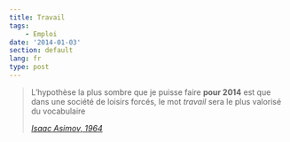 ```yaml
---
title: Travail
tags:
    - Emploi
date: '2014-01-03'
section: default
lang: fr
type: post
---
```


> L’hypothèse la plus sombre que je puisse faire **pour 2014** est que dans une société de loisirs forcés, le mot _travail_ sera le plus valorisé du vocabulaire  
>
> <cite>[Isaac Asimov, 1964](http://www.framablog.org/index.php/post/2013/08/29/asimov-2014 "Comment Isaac Asimov voyait 2014 en 1964")</cite>
